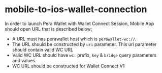 # mobile-to-ios-wallet-connection

In order to launch Pera Wallet with Wallet Connect Session, Mobile App should open URL that is described below;

* A URL must has perawallet host which is `perawallet-wc://`.
* The URL should be constructed by `uri` parameter. This uri parameter should contain valid WC URL
* Valid WC URL should have `wc:` prefix, `key` & `bridge` query parameters and values.
* WC URL should be constructed for Wallet Connect V1